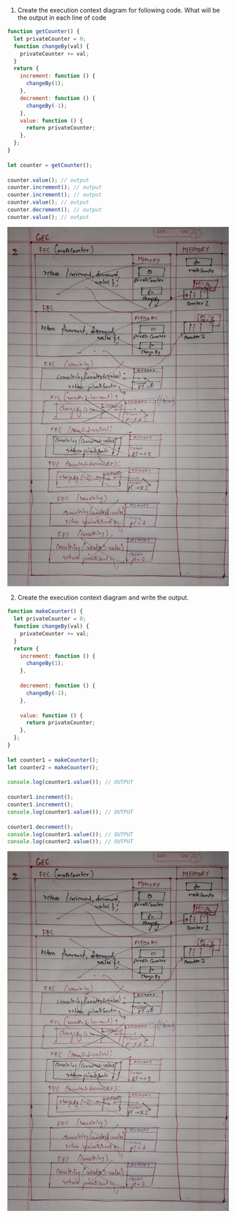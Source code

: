 1. Create the execution context diagram for following code. What will be the output in each line of code

```js
function getCounter() {
  let privateCounter = 0;
  function changeBy(val) {
    privateCounter += val;
  }
  return {
    increment: function () {
      changeBy(1);
    },
    decrement: function () {
      changeBy(-1);
    },
    value: function () {
      return privateCounter;
    },
  };
}

let counter = getCounter();

counter.value(); // output
counter.increment(); // output
counter.increment(); // output
counter.value(); // output
counter.decrement(); // output
counter.value(); // output
```

![](./img/image2.jpeg)

2. Create the execution context diagram and write the output.

```js
function makeCounter() {
  let privateCounter = 0;
  function changeBy(val) {
    privateCounter += val;
  }
  return {
    increment: function () {
      changeBy(1);
    },

    decrement: function () {
      changeBy(-1);
    },

    value: function () {
      return privateCounter;
    },
  };
}

let counter1 = makeCounter();
let counter2 = makeCounter();

console.log(counter1.value()); // OUTPUT

counter1.increment();
counter1.increment();
console.log(counter1.value()); // OUTPUT

counter1.decrement();
console.log(counter1.value()); // OUTPUT
console.log(counter2.value()); // OUTPUT
```

![](./img/image2.jpeg)
